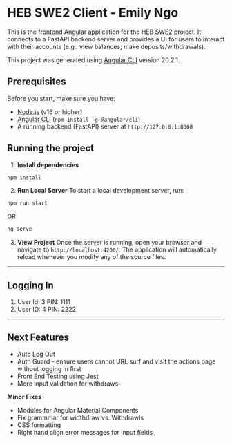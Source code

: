 # HEB SWE2 Client - Emily Ngo

This is the frontend Angular application for the HEB SWE2 project. It connects to a FastAPI backend server and provides a UI for users to interact with their accounts (e.g., view balances, make deposits/withdrawals).


This project was generated using [Angular CLI](https://github.com/angular/angular-cli) version 20.2.1.

## Prerequisites

Before you start, make sure you have:

- [Node.js](https://nodejs.org/) (v16 or higher)
- [Angular CLI](https://angular.io/cli) (`npm install -g @angular/cli`)
- A running backend (FastAPI) server at `http://127.0.0.1:8000`

## Running the project
1. **Install dependencies**

```bash
npm install
```

2. **Run Local Server**
To start a local development server, run:
```bash
npm run start
```
OR 
```bash
ng serve
```

3. **View Project**
Once the server is running, open your browser and navigate to `http://localhost:4200/`. The application will automatically reload whenever you modify any of the source files.
--------------------------------------------------
## Logging In
1. User Id: 3 PIN: 1111
2. User ID: 4 PIN: 2222

--------------------------------------------------
## Next Features 
- Auto Log Out
- Auth Guard - ensure users cannot URL surf and visit the actions page without logging in first
- Front End Testing using Jest
- More input validation for withdraws

**Minor Fixes** 
 - Modules for Angular Material Components
 - Fix grammmar for widthdraw vs. Withdrawls
 - CSS formatting 
 - Right hand align error messages for input fields
